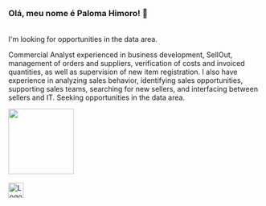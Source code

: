 ### <br> Olá, meu nome é Paloma Himoro! 👋
</br>
I'm looking for opportunities in the data area.

Commercial Analyst experienced in business development, SellOut, management of orders and suppliers, verification of costs and invoiced quantities, as well as supervision of new item registration. I also have experience in analyzing sales behavior, identifying sales opportunities, supporting sales teams, searching for new sellers, and interfacing between sellers and IT. Seeking opportunities in the data area.


<!--
**palomahimoro/palomahimoro** is a ✨ _special_ ✨ repository because its `README.md` (this file) appears on your GitHub profile.

Here are some ideas to get you started:

- 🔭 I’m currently working on ...
- 🌱 I’m currently learning ...
- 👯 I’m looking to collaborate on ...
- 🤔 I’m looking for help with ...
- 💬 Ask me about ...
- 📫 How to reach me: ...
- 😄 Pronouns: ...
- ⚡ Fun fact: ...
-->



<div>
  <a href="https://github.com/palomahimoro">
  <img height="130cm" src="https://github-readme-stats.vercel.app/api/top-langs/?username=palomahimoro&layout=compact&langs_count=16&theme=nightowl"/>
    </div>
  
  
  <br>
<div>
  <img src="https://user-images.githubusercontent.com/123430427/229328378-35a2122b-b5fe-4a4e-b4c7-d518d7d9919a.png" alt="Logo do Python" width="30px">
  </div> 
  </br> 
